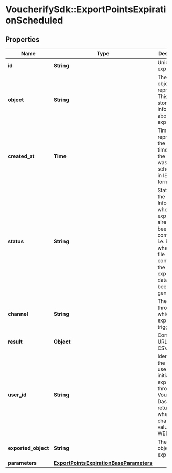 # VoucherifySdk::ExportPointsExpirationScheduled

## Properties

| Name | Type | Description | Notes |
| ---- | ---- | ----------- | ----- |
| **id** | **String** | Unique export ID. |  |
| **object** | **String** | The type of object being represented. This object stores information about the export. | [default to &#39;export&#39;] |
| **created_at** | **Time** | Timestamp representing the date and time when the export was scheduled in ISO 8601 format. |  |
| **status** | **String** | Status of the export. Informs you whether the export has already been completed, i.e. indicates whether the file containing the exported data has been generated. | [default to &#39;SCHEDULED&#39;] |
| **channel** | **String** | The channel through which the export was triggered. | [optional] |
| **result** | **Object** | Contains the URL of the CSV file. |  |
| **user_id** | **String** | Identifies the specific user who initiated the export through the Voucherify Dashboard; returned when the channel value is WEBSITE. |  |
| **exported_object** | **String** | The type of object to be exported. | [default to &#39;points_expiration&#39;] |
| **parameters** | [**ExportPointsExpirationBaseParameters**](ExportPointsExpirationBaseParameters.md) |  | [optional] |

